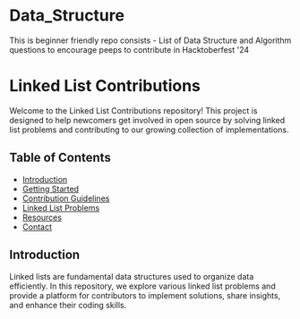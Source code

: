 # Data_Structure
This is beginner friendly  repo consists - List of Data Structure and Algorithm  questions to encourage peeps to contribute in Hacktoberfest '24  


# Linked List Contributions

Welcome to the Linked List Contributions repository! This project is designed to help newcomers get involved in open source by solving linked list problems and contributing to our growing collection of implementations.

## Table of Contents

- [Introduction](#introduction)
- [Getting Started](#getting-started)
- [Contribution Guidelines](#contribution-guidelines)
- [Linked List Problems](#linked-list-problems)
- [Resources](#resources)
- [Contact](#contact)

## Introduction

Linked lists are fundamental data structures used to organize data efficiently. In this repository, we explore various linked list problems and provide a platform for contributors to implement solutions, share insights, and enhance their coding skills.


